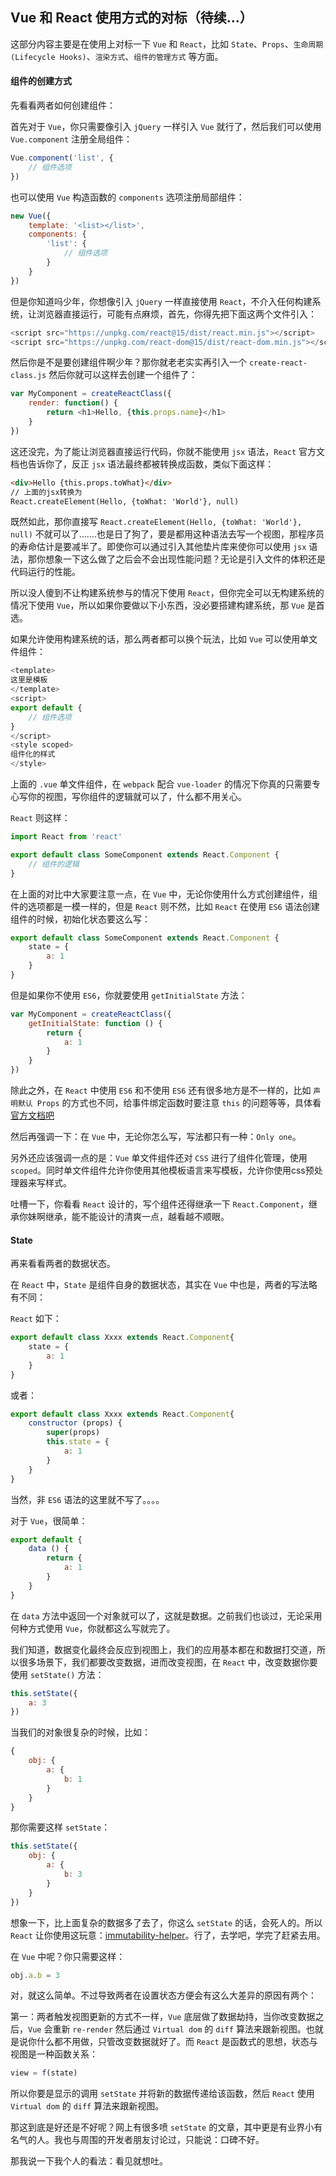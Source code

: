 ## Vue 和 React 使用方式的对标（待续...）

这部分内容主要是在使用上对标一下 `Vue` 和 `React`，比如 `State`、`Props`、`生命周期(Lifecycle Hooks)`、`渲染方式`、`组件的管理方式` 等方面。

#### 组件的创建方式

先看看两者如何创建组件：

首先对于 `Vue`，你只需要像引入 `jQuery` 一样引入 `Vue` 就行了，然后我们可以使用 `Vue.component` 注册全局组件：

```js
Vue.component('list', {
    // 组件选项
})
```

也可以使用 `Vue` 构造函数的 `components` 选项注册局部组件：

```js
new Vue({
    template: '<list></list>',
    components: {
        'list': {
            // 组件选项
        }
    }
})
```

但是你知道吗少年，你想像引入 `jQuery` 一样直接使用 `React`，不介入任何构建系统，让浏览器直接运行，可能有点麻烦，首先，你得先把下面这两个文件引入：

```js
<script src="https://unpkg.com/react@15/dist/react.min.js"></script>
<script src="https://unpkg.com/react-dom@15/dist/react-dom.min.js"></script>
```

然后你是不是要创建组件啊少年？那你就老老实实再引入一个 `create-react-class.js`
然后你就可以这样去创建一个组件了：

```js
var MyComponent = createReactClass({
    render: function() {
        return <h1>Hello, {this.props.name}</h1>
    }
})
```

这还没完，为了能让浏览器直接运行代码，你就不能使用 `jsx` 语法，`React` 官方文档也告诉你了，反正 `jsx` 语法最终都被转换成函数，类似下面这样：

```html
<div>Hello {this.props.toWhat}</div>
// 上面的jsx转换为
React.createElement(Hello, {toWhat: 'World'}, null)
```

既然如此，那你直接写 `React.createElement(Hello, {toWhat: 'World'}, null)` 不就可以了.......也是日了狗了，要是都用这种语法去写一个视图，那程序员的寿命估计是要减半了。即使你可以通过引入其他垫片库来使你可以使用 `jsx` 语法，那你想象一下这么做了之后会不会出现性能问题？无论是引入文件的体积还是代码运行的性能。

所以没人傻到不让构建系统参与的情况下使用 `React`，但你完全可以无构建系统的情况下使用 `Vue`，所以如果你要做以下小东西，没必要搭建构建系统，那 `Vue` 是首选。

如果允许使用构建系统的话，那么两者都可以换个玩法，比如 `Vue` 可以使用单文件组件：

```js
<template>
这里是模板
</template>
<script>
export default {
    // 组件选项
}
</script>
<style scoped>
组件化的样式
</style>
```

上面的 `.vue` 单文件组件，在 `webpack` 配合 `vue-loader` 的情况下你真的只需要专心写你的视图，写你组件的逻辑就可以了，什么都不用关心。

`React` 则这样：

```js
import React from 'react'

export default class SomeComponent extends React.Component {
    // 组件的逻辑
}
```

在上面的对比中大家要注意一点，在 `Vue` 中，无论你使用什么方式创建组件，组件的选项都是一模一样的，但是 `React` 则不然，比如 `React` 在使用 `ES6` 语法创建组件的时候，初始化状态要这么写：

```js
export default class SomeComponent extends React.Component {
    state = {
        a: 1
    }
}
```

但是如果你不使用 `ES6`，你就要使用 `getInitialState` 方法：

```js
var MyComponent = createReactClass({
    getInitialState: function () {
        return {
            a: 1
        }
    }
})
```

除此之外，在 `React` 中使用 `ES6` 和不使用 `ES6` 还有很多地方是不一样的，比如 `声明默认 Props` 的方式也不同，给事件绑定函数时要注意 `this` 的问题等等，具体看[官方文档吧](https://facebook.github.io/react/docs/react-without-es6.html)

然后再强调一下：在 `Vue` 中，无论你怎么写，写法都只有一种：`Only one`。

另外还应该强调一点的是：`Vue` 单文件组件还对 `CSS` 进行了组件化管理，使用 `scoped`。同时单文件组件允许你使用其他模板语言来写模板，允许你使用css预处理器来写样式。

吐槽一下，你看看 `React` 设计的，写个组件还得继承一下 `React.Component`，继承你妹啊继承，能不能设计的清爽一点，越看越不顺眼。

#### State

再来看看两者的数据状态。

在 `React` 中，`State` 是组件自身的数据状态，其实在 `Vue` 中也是，两者的写法略有不同：

`React` 如下：

```js
export default class Xxxx extends React.Component{
    state = {
        a: 1
    }
}
```

或者：

```js
export default class Xxxx extends React.Component{
    constructor (props) {
        super(props)
        this.state = {
            a: 1
        }
    }
}
```

当然，非 `ES6` 语法的这里就不写了。。。。

对于 `Vue`，很简单：

```js
export default {
    data () {
        return {
            a: 1
        }
    }
}
```

在 `data` 方法中返回一个对象就可以了，这就是数据。之前我们也谈过，无论采用何种方式使用 `Vue`，你就都这么写就完了。

我们知道，数据变化最终会反应到视图上，我们的应用基本都在和数据打交道，所以很多场景下，我们都要改变数据，进而改变视图，在 `React` 中，改变数据你要使用 `setState()` 方法：

```js
this.setState({
    a: 3
})
```

当我们的对象很复杂的时候，比如：

```js
{
    obj: {
        a: {
            b: 1
        }
    }
}
```

那你需要这样 `setState`：

```js
this.setState({
    obj: {
        a: {
            b: 3
        }
    }
})
```

想象一下，比上面复杂的数据多了去了，你这么 `setState` 的话，会死人的。所以 `React` 让你使用这玩意：[immutability-helper](https://github.com/kolodny/immutability-helper)。行了，去学吧，学完了赶紧去用。

在 `Vue` 中呢？你只需要这样：

```js
obj.a.b = 3
```

对，就这么简单。不过导致两者在设置状态方便会有这么大差异的原因有两个：

第一：两者触发视图更新的方式不一样，`Vue` 底层做了数据劫持，当你改变数据之后，`Vue` 会重新 `re-render` 然后通过 `Virtual dom` 的 `diff` 算法来跟新视图。也就是说你什么都不用做，只管改变数据就好了。而 `React` 是函数式的思想，状态与视图是一种函数关系：

```js
view = f(state)
```

所以你要是显示的调用 `setState` 并将新的数据传递给该函数，然后 `React` 使用 `Virtual dom` 的 `diff` 算法来跟新视图。

那这到底是好还是不好呢？网上有很多喷 `setState` 的文章，其中更是有业界小有名气的人。我也与周围的开发者朋友讨论过，只能说：口碑不好。

那我说一下我个人的看法：看见就想吐。

